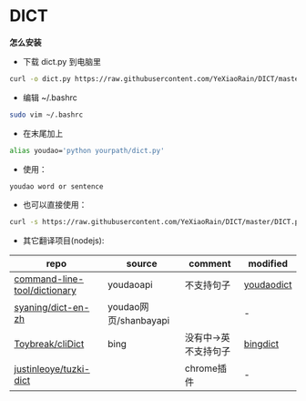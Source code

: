 DICT
====

**怎么安装**

- 下载 dict.py 到电脑里

```Bash
curl -o dict.py https://raw.githubusercontent.com/YeXiaoRain/DICT/master/DICT.py 
```

- 编辑 ~/.bashrc

```Bash
sudo vim ~/.bashrc
```

- 在末尾加上

```Bash
alias youdao='python yourpath/dict.py'
```

- 使用：

```Bash
youdao word or sentence
```

- 也可以直接使用：

```Bash
curl -s https://raw.githubusercontent.com/YeXiaoRain/DICT/master/DICT.py | python - word or sentence
```


- 其它翻译项目(nodejs):

|repo|source|comment|modified|
|---|---|---|---|
|[command-line-tool/dictionary](https://github.com/command-line-tool/dictionary)|youdaoapi|不支持句子|[youdaodict](/YeXiaoRain/DICT/tree/master/youdaodict)|
|[syaning/dict-en-zh](https://github.com/syaning/dict-en-zh)|youdao网页/shanbayapi||-|
|[Toybreak/cliDict](https://github.com/Toybreak/cliDict)|bing|没有中->英 不支持句子|[bingdict](/YeXiaoRain/DICT/tree/master/bingdict)|
|[justinleoye/tuzki-dict](https://github.com/justinleoye/tuzki-dict)||chrome插件|-|

